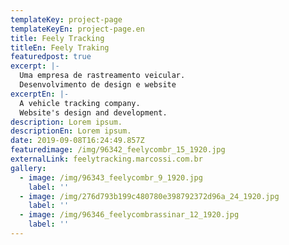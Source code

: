 ```yaml
---
templateKey: project-page
templateKeyEn: project-page.en
title: Feely Tracking
titleEn: Feely Traking
featuredpost: true
excerpt: |-
  Uma empresa de rastreamento veicular.
  Desenvolvimento de design e website
excerptEn: |-
  A vehicle tracking company.
  Website's design and development.
description: Lorem ipsum.
descriptionEn: Lorem ipsum.
date: 2019-09-08T16:24:49.857Z
featuredimage: /img/96342_feelycombr_15_1920.jpg
externalLink: feelytracking.marcossi.com.br
gallery:
  - image: /img/96343_feelycombr_9_1920.jpg
    label: ''
  - image: /img/276d793b199c480780e398792372d96a_24_1920.jpg
    label: ''
  - image: /img/96346_feelycombrassinar_12_1920.jpg
    label: ''
---
```


